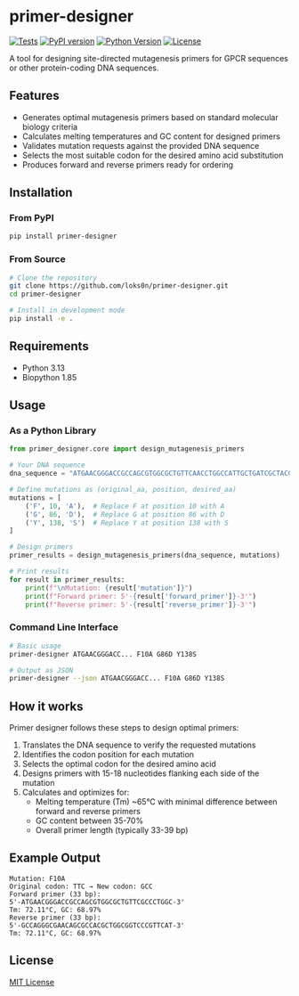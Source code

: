 # primer-designer

[![Tests](https://github.com/loks0n/primer-designer/actions/workflows/test.yml/badge.svg)](https://github.com/loks0n/primer-designer/actions/workflows/test.yml)
[![PyPI version](https://img.shields.io/pypi/v/primer-designer.svg)](https://pypi.org/project/primer-designer/)
[![Python Version](https://img.shields.io/pypi/pyversions/primer-designer.svg)](https://pypi.org/project/primer-designer/)
[![License](https://img.shields.io/github/license/loks0n/primer-designer.svg)](https://github.com/loks0n/primer-designer/blob/main/LICENSE)

A tool for designing site-directed mutagenesis primers for GPCR sequences or other protein-coding DNA sequences.

## Features

- Generates optimal mutagenesis primers based on standard molecular biology criteria
- Calculates melting temperatures and GC content for designed primers
- Validates mutation requests against the provided DNA sequence
- Selects the most suitable codon for the desired amino acid substitution
- Produces forward and reverse primers ready for ordering

## Installation

### From PyPI

```bash
pip install primer-designer
```

### From Source

```bash
# Clone the repository
git clone https://github.com/loks0n/primer-designer.git
cd primer-designer

# Install in development mode
pip install -e .
```

## Requirements

- Python 3.13
- Biopython 1.85

## Usage

### As a Python Library

```python
from primer_designer.core import design_mutagenesis_primers

# Your DNA sequence
dna_sequence = "ATGAACGGGACCGCCAGCGTGGCGCTGTTCAACCTGGCCATTGCTGATCGCTACCTGGCCATCGTCCTCTCTGCC..."

# Define mutations as (original_aa, position, desired_aa)
mutations = [
    ('F', 10, 'A'),  # Replace F at position 10 with A
    ('G', 86, 'D'),  # Replace G at position 86 with D
    ('Y', 138, 'S')  # Replace Y at position 138 with S
]

# Design primers
primer_results = design_mutagenesis_primers(dna_sequence, mutations)

# Print results
for result in primer_results:
    print(f"\nMutation: {result['mutation']}")
    print(f"Forward primer: 5'-{result['forward_primer']}-3'")
    print(f"Reverse primer: 5'-{result['reverse_primer']}-3'")
```

### Command Line Interface

```bash
# Basic usage
primer-designer ATGAACGGGACC... F10A G86D Y138S

# Output as JSON
primer-designer --json ATGAACGGGACC... F10A G86D Y138S
```

## How it works

Primer designer follows these steps to design optimal primers:

1. Translates the DNA sequence to verify the requested mutations
2. Identifies the codon position for each mutation
3. Selects the optimal codon for the desired amino acid
4. Designs primers with 15-18 nucleotides flanking each side of the mutation
5. Calculates and optimizes for:
   - Melting temperature (Tm) ~65°C with minimal difference between forward and reverse primers
   - GC content between 35-70%
   - Overall primer length (typically 33-39 bp)

## Example Output

```
Mutation: F10A
Original codon: TTC → New codon: GCC
Forward primer (33 bp):
5'-ATGAACGGGACCGCCAGCGTGGCGCTGTTCGCCCTGGC-3'
Tm: 72.11°C, GC: 68.97%
Reverse primer (33 bp):
5'-GCCAGGGCGAACAGCGCCACGCTGGCGGTCCCGTTCAT-3'
Tm: 72.11°C, GC: 68.97%
```

## License

[MIT License](LICENSE)
